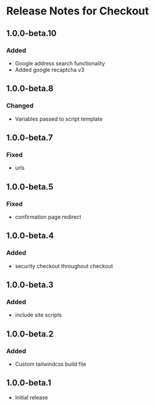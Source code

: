 # Release Notes for Checkout

## 1.0.0-beta.10
### Added
- Google address search functionality
- Added google recaptcha v3

## 1.0.0-beta.8
### Changed
- Variables passed to script template

## 1.0.0-beta.7
### Fixed
- urls

## 1.0.0-beta.5
### Fixed
- confirmation page redirect

## 1.0.0-beta.4
### Added
- security checkout throughout checkout

## 1.0.0-beta.3
### Added
- include site scripts

## 1.0.0-beta.2
### Added
- Custom tailwindcss build file

## 1.0.0-beta.1
- Initial release
